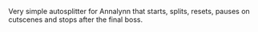 Very simple autosplitter for Annalynn that starts, splits, resets, pauses on cutscenes and stops after the final boss.
